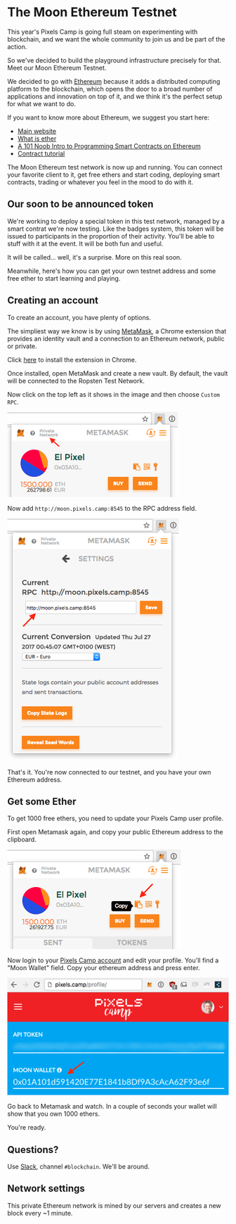 # The Moon Ethereum Testnet

This year's Pixels Camp is going full steam on experimenting with blockchain, and we want the whole community to join us and be part of the action.

So we've decided to build the playground infrastructure precisely for that. Meet our Moon Ethereum Testnet.

We decided to go with [Ethereum][1] because it adds a distributed computing platform to the blockchain, which opens the door to a broad number of applications and innovation on top of it, and we think it's the perfect setup for what we want to do.

If you want to know more about Ethereum, we suggest you start here:

 - [Main website][1]
 - [What is ether][2]
 - [A 101 Noob Intro to Programming Smart Contracts on Ethereum][3]
 - [Contract tutorial][4]

The Moon Ethereum test network is now up and running. You can connect your favorite client to it, get free ethers and start coding, deploying smart contracts, trading or whatever you feel in the mood to do with it.

## Our soon to be announced token

We're working to deploy a special token in this test network, managed by a smart contrat we're now testing. Like the badges system, this token will be issued to participants in the proportion of their activity. You'll be able to stuff with it at the event. It will be both fun and useful.

It will be called... well, it's a surprise. More on this real soon.

Meanwhile, here's how you can get your own testnet address and some free ether to start learning and playing.

## Creating an account

To create an account, you have plenty of options.

The simpliest way we know is by using [MetaMask][6], a Chrome extension that provides an identity vault and a connection to an Ethereum network, public or private.

Click [here][5] to install the extension in Chrome.

Once installed, open MetaMask and create a new vault. By default, the vault will be connected to the Ropsten Test Network.

Now click on the top left as it shows in the image and then choose `Custom RPC`.

![add custom tesnet](img/add-testnet.png)

Now add `http://moon.pixels.camp:8545` to the RPC address field.

![add custom tesnet](img/add-rpc.png)

That's it. You're now connected to our testnet, and you have your own Ethereum address.

## Get some Ether

To get 1000 free ethers, you need to update your Pixels Camp user profile.

First open Metamask again, and copy your public Ethereum address to the clipboard.

![copy address](img/copy-address.png)

Now login to your [Pixels Camp account][7] and edit your profile. You'll find a "Moon Wallet" field. Copy your ethereum address and press enter.

![copy address](img/profile.png)

Go back to Metamask and watch. In a couple of seconds your wallet will show that you own 1000 ethers.

You're ready.

## Questions?

Use [Slack][8], channel `#blockchain`. We'll be around.

## Network settings

This private Ethereum network is mined by our servers and creates a new block every ~1 minute.

[1]: https://ethereum.org/
[2]: https://ethereum.org/ether
[3]: http://consensys.github.io/developers/articles/101-noob-intro/
[4]: https://github.com/ethereum/go-ethereum/wiki/Contract-Tutorial
[5]: https://chrome.google.com/webstore/detail/metamask/nkbihfbeogaeaoehlefnkodbefgpgknn
[6]: https://metamask.io/
[7]: https://pixels.camp/
[8]: https://github.com/PixelsCamp/docs/blob/master/SLACK.md

